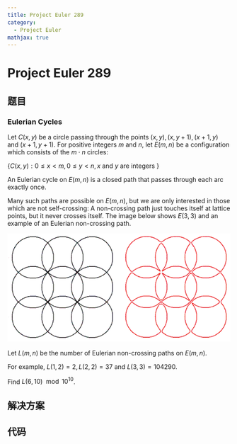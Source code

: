 ```yaml
---
title: Project Euler 289
category:
  - Project Euler
mathjax: true
---
```

<escape><!-- more --></escape>
    

# Project Euler 289
## 题目
### Eulerian Cycles

Let $C(x,y)$ be a circle passing through the points $(x,y), (x,y+1), (x+1,y)$ and $(x+1,y+1)$.
For positive integers $m$ and $n$, let $E(m,n)$ be a configuration which consists of the $m\cdot n$ circles:

$\{ C(x,y): 0\le x<m, 0\le y<n, x\text{ and } y\text{ are integers }\}$

An Eulerian cycle on $E(m,n)$ is a closed path that passes through each arc exactly once.

Many such paths are possible on $E(m,n)$, but we are only interested in those which are not self-crossing: A non-crossing path just touches itself at lattice points, but it never crosses itself.
The image below shows $E(3,3)$ and an example of an Eulerian non-crossing path.

![](../images/p289_euler.gif)

Let $L(m,n)$ be the number of Eulerian non-crossing paths on $E(m,n)$.

For example, $L(1,2)=2, L(2,2)=37$ and $L(3,3)=104290$.

Find $L(6,10) \mod 10^{10}$.


## 解决方案


## 代码


